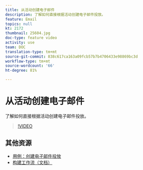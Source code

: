 ```yaml
---
title: 从活动创建电子邮件
description: 了解如何直接根据活动创建电子邮件投放。
feature: Email
topics: null
kt: 2172
thumbnail: 25604.jpg
doc-type: feature video
activity: use
team: DOC
translation-type: tm+mt
source-git-commit: 838c617ca163a09fcb57b7b4706433e98869bc3d
workflow-type: tm+mt
source-wordcount: '66'
ht-degree: 81%

---
```



# 从活动创建电子邮件

了解如何直接根据活动创建电子邮件投放。

>[!VIDEO](https://video.tv.adobe.com/v/25604?quality=12)

## 其他资源

* [用例：创建电子邮件投放](https://docs.adobe.com/content/help/zh-Hans/campaign-classic/using/designing-content/editing-html-content/use-case--creating-an-email-delivery.html)
* [构建工作流（文档）](https://docs.adobe.com/content/help/zh-Hans/campaign-classic/using/automating-with-workflows/general-operation/building-a-workflow.html)
